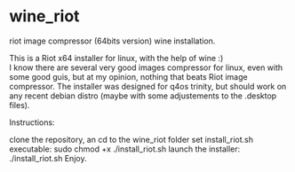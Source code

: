 # wine_riot
riot image compressor (64bits version) wine installation.

This is a Riot x64 installer for linux, with the help of wine :)  
I know there are several very good images compressor for linux, even with some good guis, but at my opinion, nothing that beats Riot image compressor.
The installer was designed for q4os trinity, but should work on any recent debian distro (maybe with some adjustements to the .desktop files).

Instructions:

clone the repository, an cd to the wine_riot folder
set install_riot.sh executable: sudo chmod +x ./install_riot.sh
launch the installer: ./install_riot.sh
Enjoy.
